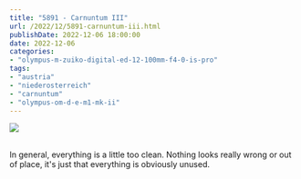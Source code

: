 ```yaml
---
title: "5891 - Carnuntum III"
url: /2022/12/5891-carnuntum-iii.html
publishDate: 2022-12-06 18:00:00
date: 2022-12-06
categories:
- "olympus-m-zuiko-digital-ed-12-100mm-f4-0-is-pro"
tags:
- "austria"
- "niederosterreich"
- "carnuntum"
- "olympus-om-d-e-m1-mk-ii"
---
```

<div class="container">
<div class="center"><a target="_blank" href="https://d25zfm9zpd7gm5.cloudfront.net/1200x1200/2019/20190922_093620_lr.jpg"><img class="webfeedsFeaturedVisual" src="https://d25zfm9zpd7gm5.cloudfront.net/0600x0600/2019/20190922_093620_lr.jpg" /></a></div>
</div>
<br />

In general, everything is a little too clean. Nothing looks
really wrong or out of place, it's just that everything is
obviously unused.
